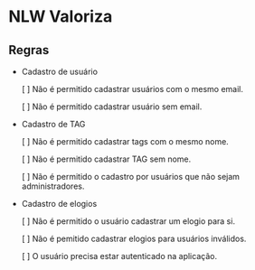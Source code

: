 # NLW Valoriza


## Regras 

 - Cadastro de usuário
    
    [ ] Não é permitido cadastrar usuários com o mesmo email.

    [ ] Não é permitido cadastrar usuário sem email.


 - Cadastro de TAG

    [ ] Não é permitido cadastrar tags com o mesmo nome.

    [ ] Não é permitido cadastrar TAG sem nome.

    [ ] Não é permitido o cadastro por usuários que não sejam administradores.

 - Cadastro de elogios

    [ ] Não é permitido o usuário cadastrar um elogio para si.

    [ ] Não é pemitido cadastrar elogios para usuários inválidos.

    [ ] O usuário precisa estar autenticado na aplicação. 
